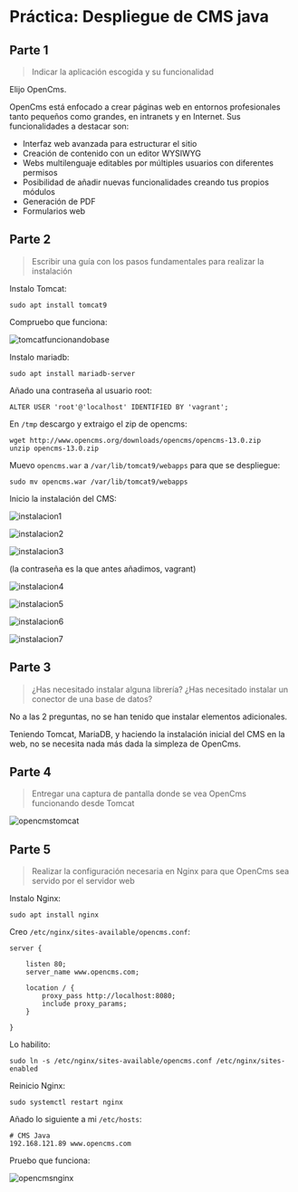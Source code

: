 # Práctica: Despliegue de CMS java

## Parte 1

> Indicar la aplicación escogida y su funcionalidad

Elijo OpenCms.

OpenCms está enfocado a crear páginas web en entornos profesionales tanto pequeños como grandes, en intranets y en Internet. Sus funcionalidades a destacar son:

* Interfaz web avanzada para estructurar el sitio
* Creación de contenido con un editor WYSIWYG
* Webs multilenguaje editables por múltiples usuarios con diferentes permisos
* Posibilidad de añadir nuevas funcionalidades creando tus propios módulos
* Generación de PDF
* Formularios web

## Parte 2

> Escribir una guía con los pasos fundamentales para realizar la instalación

Instalo Tomcat:

```console
sudo apt install tomcat9
```

Compruebo que funciona:

![tomcatfuncionandobase](https://i.imgur.com/yDA3Hc2.png)

Instalo mariadb:

```console
sudo apt install mariadb-server
```

Añado una contraseña al usuario root:

```console
ALTER USER 'root'@'localhost' IDENTIFIED BY 'vagrant';
```

En `/tmp` descargo y extraigo el zip de opencms:

```console
wget http://www.opencms.org/downloads/opencms/opencms-13.0.zip
unzip opencms-13.0.zip
```

Muevo `opencms.war` a `/var/lib/tomcat9/webapps` para que se despliegue:

```console
sudo mv opencms.war /var/lib/tomcat9/webapps
```

Inicio la instalación del CMS:

![instalacion1](https://i.imgur.com/G39QGS2.png)

![instalacion2](https://i.imgur.com/QG2HypV.png)

![instalacion3](https://i.imgur.com/jWNzDlk.png)

(la contraseña es la que antes añadimos, vagrant)

![instalacion4](https://i.imgur.com/cc0DtJr.png)

![instalacion5](https://i.imgur.com/8gefccc.png)

![instalacion6](https://i.imgur.com/oQ6i0bE.png)

![instalacion7](https://i.imgur.com/1RfXNqh.png)

## Parte 3

> ¿Has necesitado instalar alguna librería? ¿Has necesitado instalar un conector de una base de datos?

No a las 2 preguntas, no se han tenido que instalar elementos adicionales.

Teniendo Tomcat, MariaDB, y haciendo la instalación inicial del CMS en la web, no se necesita nada más dada la simpleza de OpenCms.

## Parte 4

> Entregar una captura de pantalla donde se vea OpenCms funcionando desde Tomcat

![opencmstomcat](https://i.imgur.com/A9SqG98.jpg)

## Parte 5

> Realizar la configuración necesaria en Nginx para que OpenCms sea servido por el servidor web

Instalo Nginx:

```console
sudo apt install nginx
```

Creo `/etc/nginx/sites-available/opencms.conf`:

```console
server {

    listen 80;
    server_name www.opencms.com;

    location / {
        proxy_pass http://localhost:8080;
        include proxy_params;
    }

}
```

Lo habilito:

```console
sudo ln -s /etc/nginx/sites-available/opencms.conf /etc/nginx/sites-enabled
```

Reinicio Nginx:

```console
sudo systemctl restart nginx
```

Añado lo siguiente a mi `/etc/hosts`:

```console
# CMS Java
192.168.121.89 www.opencms.com
```

Pruebo que funciona:

![opencmsnginx](https://i.imgur.com/nw2kQwb.jpg)
